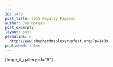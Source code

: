 ```yaml
---
---
ID: 1439
post_title: 2015 Royalty Pageant
author: Jon Morgan
post_excerpt:
layout: post
permalink: >
  http://www.shepherdmaplesyrupfest.org/?p=1439
published: false
---
```

[huge_it_gallery id="8"]